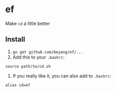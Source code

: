ef
====

Make `cd` a little better

Install
-----

1. `go get github.com/beyang/ef/...`
1. Add this to your `.bashrc`:
```
source path/to/cd.sh
```
1. If you really like it, you can also add to `.bashrc`:
```
alias cd=ef
```
